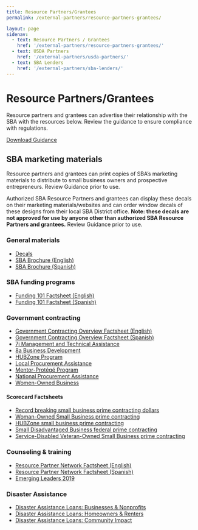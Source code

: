 ```yaml
---
title: Resource Partners/Grantees
permalink: /external-partners/resource-partners-grantees/

layout: page
sidenav:
  - text: Resource Partners / Grantees
    href: '/external-partners/resource-partners-grantees/'
  - text: USDA Partners
    href: '/external-partners/usda-partners/'
  - text: SBA Lenders
    href: '/external-partners/sba-lenders/'
---
```


# Resource Partners/Grantees

Resource partners and grantees can advertise their relationship with the SBA with the resources below.  Review the guidance to ensure compliance with regulations.

<a class="usa-button" href="{{ site.baseurl }}/assets/sba/resource-partners/guidance-usage-of-logo.pdf">Download Guidance</a>

## SBA marketing materials

Resource partners and grantees can print copies of SBA’s marketing materials to distribute to small business owners and prospective entrepreneurs.  Review Guidance prior to use.

Authorized SBA Resource Partners and grantees can display these decals on their marketing materials/websites and can order window decals of these designs from their local SBA District office. <strong>Note:  these decals are not approved for use by anyone other than authorized SBA Resource Partners and grantees.</strong> Review Guidance prior to use.

### General materials

<ul>
	<li>
		<a href="{{ site.baseurl }}/assets/sba/resource-partners/powered-by-decals.zip">Decals</a>
	</li>
	<li>
		<a href="{{ site.baseurl }}/assets/sba/resource-partners/SBA-Brochure-FINAL-nobleeds-nocontact.pdf">SBA Brochure (English)</a>
	</li>
	<li>
		<a href="{{ site.baseurl }}/assets/sba/resource-partners/SBA-Brochure-Spanish_HQ.pdf">SBA Brochure (Spanish)</a>
	</li>
</ul>

### SBA funding programs
<ul>
	<li>
		<a href="{{ site.baseurl }}/assets/sba/resource-partners/SBA-Funding101-508_MCS0092.pdf">Funding 101 Factsheet (English)</a>
	</li>
	<li>
		<a href="{{ site.baseurl }}/assets/sba/resource-partners/SBA-Funding101-Spanish.pdf">Funding 101 Factsheet (Spanish)</a>
	</li>
</ul>

### Government contracting
<ul>
	<li>
		<a href="{{ site.baseurl }}/assets/sba/resource-partners/SBA-GovernmentContracting-508_MCS0091.pdf">Government Contracting Overview Factsheet (English)</a>
	</li>
	<li>
		<a href="{{ site.baseurl }}/assets/sba/resource-partners/SBA-GovernmentContracting-Spanish-508.pdf">Government Contracting Overview Factsheet (Spanish)</a>
	</li>
	<li>
		<a href="{{ site.baseurl }}/assets/sba/resource-partners/7j-fact-sheet-2019.pdf">7j Management and Technical Assistance</a>
	</li>
	<li>
		<a href="{{ site.baseurl }}/assets/sba/resource-partners/8a-fact-sheet-2019.pdf">8a Business Development</a>
	</li>
	<li>
		<a href="{{ site.baseurl }}/assets/sba/resource-partners/hubzone-fact-sheet-2019.pdf">HUBZone Program</a>
	</li>
	<li>
		<a href="{{ site.baseurl }}/assets/sba/resource-partners/local-procurement-fact-sheet-2019.pdf">Local Procurement Assistance</a>
	</li>
	<li>
		<a href="{{ site.baseurl }}/assets/sba/resource-partners/mentor-protege-fact-sheet-2019.pdf">Mentor-Protégé Program</a>
	</li>
	<li>
		<a href="{{ site.baseurl }}/assets/sba/resource-partners/national-procurement-assistance-fact-sheet-2019.pdf">National Procurement Assistance</a>
	</li>
	<li>
		<a href="{{ site.baseurl }}/assets/sba/resource-partners/woman-owned-fact-sheet-2019.pdf">Women-Owned Business</a>
	</li>
</ul>

#### Scorecard Factsheets
<ul>
<li><a href="https://www.sba.gov/document/support--record-breaking-small-business-prime-contracting-dollars-factsheet">Record breaking small business prime contracting dollars</a></li>
<li><a href="https://www.sba.gov/document/support--woman-owned-small-business-prime-contracting-factsheet">Woman-Owned Small Business prime contracting</a></li>
<li><a href="https://www.sba.gov/document/support--hubzone-small-business-prime-contracting-factsheet">HUBZone small business prime contracting</a></li>
<li><a href="https://www.sba.gov/document/support--small-disadvantaged-business-federal-prime-contracting-factsheet">Small Disadvantaged Business federal prime contracting</a></li>
<li><a href="https://www.sba.gov/document/support--service-disabled-veteran-owned-small-business-prime-contracting-factsheet">Service-Disabled Veteran-Owned Small Business prime contracting</a></li>
</ul>


### Counseling & training
<ul>
	<li>
		<a href="{{ site.baseurl }}/assets/sba/resource-partners/SBA-ResourcePartnerNetwork-508_MCS0090.pdf">Resource Partner Network Factsheet (English)</a>
	</li>
	<li>
		<a href="{{ site.baseurl }}/assets/sba/resource-partners/SBA-ResourcePartnerNetwork-Spanish-508.pdf">Resource Partner Network Factsheet (Spanish)</a>
	</li>
	<li>
		<a href="{{ site.baseurl }}/assets/sba/resource-partners/emerging-leaders-flyer-static.pdf">Emerging Leaders 2019</a>
	</li>
</ul>


### Disaster Assistance
<ul>
	<li>
		<a href="{{ site.baseurl }}/assets/sba/resource-partners/SBA-Disaster-Assistance-Loans-Businesses-Nonprofits.pdf">Disaster Assistance Loans: Businesses & Nonprofits</a>
	</li>
	<li>
		<a href="{{ site.baseurl }}/assets/sba/resource-partners/SBA-Disaster-Assistance-Loans-Homeowners-Renters.pdf">Disaster Assistance Loans: Homeowners & Renters</a>
	</li>
	<li>
		<a href="{{ site.baseurl }}/assets/sba/resource-partners/SBA-Disaster-Assistance-Loans-Community-Impact.pdf">Disaster Assistance Loans: Community Impact</a>
	</li>
</ul>






